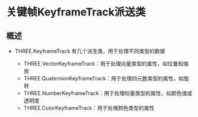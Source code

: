 # 关键帧KeyframeTrack派送类

## 概述

+ THREE.KeyframeTrack 有几个派生类，用于处理不同类型的数据

  + THREE.VectorKeyframeTrack：用于处理向量类型的属性，如位置和缩放
  + THREE.QuaternionKeyframeTrack：用于处理四元数类型的属性，如旋转
  + THREE.NumberKeyframeTrack：用于处理标量类型的属性，如颜色值或透明度
  + THREE.ColorKeyframeTrack：用于处理颜色类型的属性
